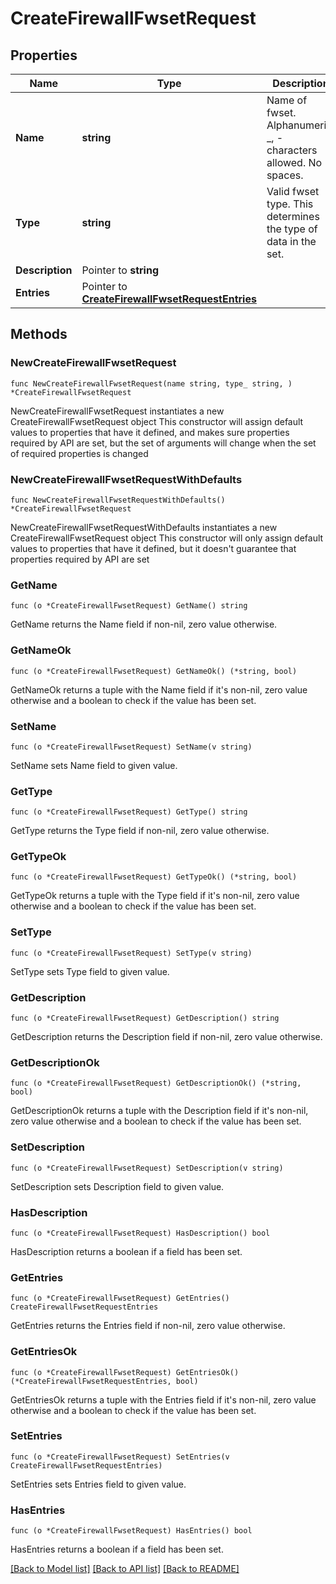 # CreateFirewallFwsetRequest

## Properties

Name | Type | Description | Notes
------------ | ------------- | ------------- | -------------
**Name** | **string** | Name of fwset. Alphanumeric, _, - characters allowed. No spaces. | 
**Type** | **string** | Valid fwset type. This determines the type of data in the set. | 
**Description** | Pointer to **string** |  | [optional] 
**Entries** | Pointer to [**CreateFirewallFwsetRequestEntries**](CreateFirewallFwsetRequestEntries.md) |  | [optional] 

## Methods

### NewCreateFirewallFwsetRequest

`func NewCreateFirewallFwsetRequest(name string, type_ string, ) *CreateFirewallFwsetRequest`

NewCreateFirewallFwsetRequest instantiates a new CreateFirewallFwsetRequest object
This constructor will assign default values to properties that have it defined,
and makes sure properties required by API are set, but the set of arguments
will change when the set of required properties is changed

### NewCreateFirewallFwsetRequestWithDefaults

`func NewCreateFirewallFwsetRequestWithDefaults() *CreateFirewallFwsetRequest`

NewCreateFirewallFwsetRequestWithDefaults instantiates a new CreateFirewallFwsetRequest object
This constructor will only assign default values to properties that have it defined,
but it doesn't guarantee that properties required by API are set

### GetName

`func (o *CreateFirewallFwsetRequest) GetName() string`

GetName returns the Name field if non-nil, zero value otherwise.

### GetNameOk

`func (o *CreateFirewallFwsetRequest) GetNameOk() (*string, bool)`

GetNameOk returns a tuple with the Name field if it's non-nil, zero value otherwise
and a boolean to check if the value has been set.

### SetName

`func (o *CreateFirewallFwsetRequest) SetName(v string)`

SetName sets Name field to given value.


### GetType

`func (o *CreateFirewallFwsetRequest) GetType() string`

GetType returns the Type field if non-nil, zero value otherwise.

### GetTypeOk

`func (o *CreateFirewallFwsetRequest) GetTypeOk() (*string, bool)`

GetTypeOk returns a tuple with the Type field if it's non-nil, zero value otherwise
and a boolean to check if the value has been set.

### SetType

`func (o *CreateFirewallFwsetRequest) SetType(v string)`

SetType sets Type field to given value.


### GetDescription

`func (o *CreateFirewallFwsetRequest) GetDescription() string`

GetDescription returns the Description field if non-nil, zero value otherwise.

### GetDescriptionOk

`func (o *CreateFirewallFwsetRequest) GetDescriptionOk() (*string, bool)`

GetDescriptionOk returns a tuple with the Description field if it's non-nil, zero value otherwise
and a boolean to check if the value has been set.

### SetDescription

`func (o *CreateFirewallFwsetRequest) SetDescription(v string)`

SetDescription sets Description field to given value.

### HasDescription

`func (o *CreateFirewallFwsetRequest) HasDescription() bool`

HasDescription returns a boolean if a field has been set.

### GetEntries

`func (o *CreateFirewallFwsetRequest) GetEntries() CreateFirewallFwsetRequestEntries`

GetEntries returns the Entries field if non-nil, zero value otherwise.

### GetEntriesOk

`func (o *CreateFirewallFwsetRequest) GetEntriesOk() (*CreateFirewallFwsetRequestEntries, bool)`

GetEntriesOk returns a tuple with the Entries field if it's non-nil, zero value otherwise
and a boolean to check if the value has been set.

### SetEntries

`func (o *CreateFirewallFwsetRequest) SetEntries(v CreateFirewallFwsetRequestEntries)`

SetEntries sets Entries field to given value.

### HasEntries

`func (o *CreateFirewallFwsetRequest) HasEntries() bool`

HasEntries returns a boolean if a field has been set.


[[Back to Model list]](../README.md#documentation-for-models) [[Back to API list]](../README.md#documentation-for-api-endpoints) [[Back to README]](../README.md)


